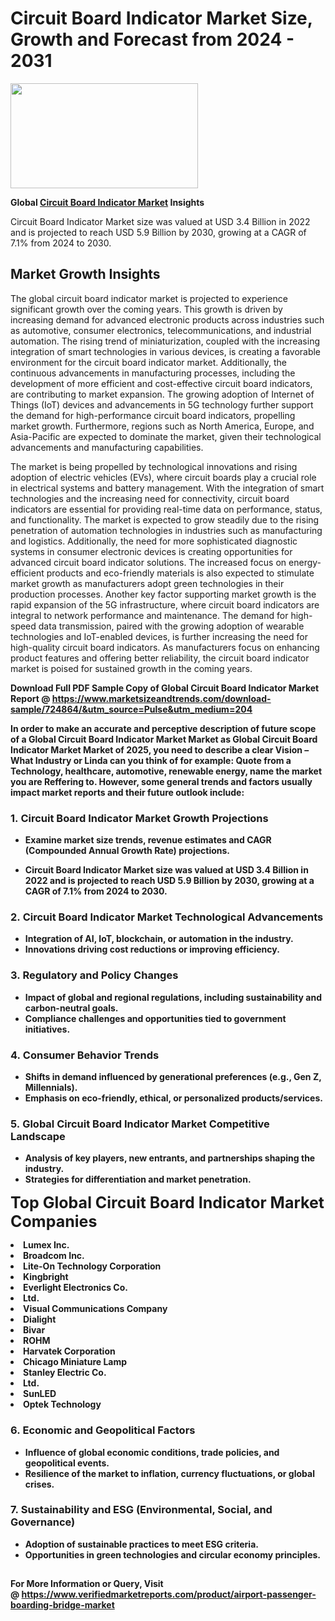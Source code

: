 <H1>Circuit Board Indicator Market Size, Growth and Forecast from 2024 - 2031</H1><img class="aligncenter size-medium wp-image-584254" src="https://thirdeyenews.in/wp-content/uploads/2024/09/Global-Market-Research-300x168.jpeg" alt="" width="300" height="168" /><p><strong>Global&nbsp;<a href="https://www.marketsizeandtrends.com/download-sample/724864/&amp;utm_source=Pulse&amp;utm_medium=204">Circuit Board Indicator Market</a> Insights</strong></p><p>Circuit Board Indicator Market size was valued at USD 3.4 Billion in 2022 and is projected to reach USD 5.9 Billion by 2030, growing at a CAGR of 7.1% from 2024 to 2030.</p><p><h2>Market Growth Insights</h2> <p>The global circuit board indicator market is projected to experience significant growth over the coming years. This growth is driven by increasing demand for advanced electronic products across industries such as automotive, consumer electronics, telecommunications, and industrial automation. The rising trend of miniaturization, coupled with the increasing integration of smart technologies in various devices, is creating a favorable environment for the circuit board indicator market. Additionally, the continuous advancements in manufacturing processes, including the development of more efficient and cost-effective circuit board indicators, are contributing to market expansion. The growing adoption of Internet of Things (IoT) devices and advancements in 5G technology further support the demand for high-performance circuit board indicators, propelling market growth. Furthermore, regions such as North America, Europe, and Asia-Pacific are expected to dominate the market, given their technological advancements and manufacturing capabilities.</p> <p><strong></strong></p> <p>The market is being propelled by technological innovations and rising adoption of electric vehicles (EVs), where circuit boards play a crucial role in electrical systems and battery management. With the integration of smart technologies and the increasing need for connectivity, circuit board indicators are essential for providing real-time data on performance, status, and functionality. The market is expected to grow steadily due to the rising penetration of automation technologies in industries such as manufacturing and logistics. Additionally, the need for more sophisticated diagnostic systems in consumer electronic devices is creating opportunities for advanced circuit board indicator solutions. The increased focus on energy-efficient products and eco-friendly materials is also expected to stimulate market growth as manufacturers adopt green technologies in their production processes. Another key factor supporting market growth is the rapid expansion of the 5G infrastructure, where circuit board indicators are integral to network performance and maintenance. The demand for high-speed data transmission, paired with the growing adoption of wearable technologies and IoT-enabled devices, is further increasing the need for high-quality circuit board indicators. As manufacturers focus on enhancing product features and offering better reliability, the circuit board indicator market is poised for sustained growth in the coming years.</p> <p><strong></p><p><span class=""><strong>Download Full PDF Sample Copy of Global Circuit Board Indicator Market Report</strong> @ <a href="https://www.marketsizeandtrends.com/download-sample/724864/&amp;utm_source=Pulse&amp;utm_medium=204" target="_blank">https://www.marketsizeandtrends.com/download-sample/724864/&amp;utm_source=Pulse&amp;utm_medium=204</a></span></p><p>In order to make an accurate and perceptive description of future scope of a Global&nbsp;Circuit Board Indicator Market Market as Global&nbsp;Circuit Board Indicator Market Market of 2025, you need to describe a clear Vision &ndash; What Industry or Linda can you think of for example: Quote from a Technology, healthcare, automotive, renewable energy, name the market you are Reffering to. However, some general trends and factors usually impact market reports and their future outlook include:</p><h3>1.&nbsp;<strong>Circuit Board Indicator Market Growth Projections</strong></h3><ul><li>Examine market size trends, revenue estimates and CAGR (Compounded Annual Growth Rate) projections.</li><li><p>Circuit Board Indicator Market size was valued at USD 3.4 Billion in 2022 and is projected to reach USD 5.9 Billion by 2030, growing at a CAGR of 7.1% from 2024 to 2030.</p></li></ul><h3>2.&nbsp;<strong>Circuit Board Indicator Market Technological Advancements</strong></h3><ul><li>Integration of AI, IoT, blockchain, or automation in the industry.</li><li>Innovations driving cost reductions or improving efficiency.</li></ul><h3>3.&nbsp;<strong>Regulatory and Policy Changes</strong></h3><ul><li>Impact of global and regional regulations, including sustainability and carbon-neutral goals.</li><li>Compliance challenges and opportunities tied to government initiatives.</li></ul><h3>4.&nbsp;<strong>Consumer Behavior Trends</strong></h3><ul><li>Shifts in demand influenced by generational preferences (e.g., Gen Z, Millennials).</li><li>Emphasis on eco-friendly, ethical, or personalized products/services.</li></ul><h3>5.&nbsp;<strong>Global Circuit Board Indicator Market Competitive Landscape</strong></h3><ul><li>Analysis of key players, new entrants, and partnerships shaping the industry.</li><li>Strategies for differentiation and market penetration.</li></ul><p data-pm-slice="1 1 []"><span style="color: inherit; font-family: inherit; font-size: 25px;">Top Global Circuit Board Indicator Market Companies</span></p><div class="" data-test-id=""><p><li>Lumex Inc.</li><li> Broadcom Inc.</li><li> Lite-On Technology Corporation</li><li> Kingbright</li><li> Everlight Electronics Co.</li><li> Ltd.</li><li> Visual Communications Company</li><li> Dialight</li><li> Bivar</li><li> ROHM</li><li> Harvatek Corporation</li><li> Chicago Miniature Lamp</li><li> Stanley Electric Co.</li><li> Ltd.</li><li> SunLED</li><li> Optek Technology</li></p></div><h3>6.&nbsp;<strong>Economic and Geopolitical Factors</strong></h3><ul><li>Influence of global economic conditions, trade policies, and geopolitical events.</li><li>Resilience of the market to inflation, currency fluctuations, or global crises.</li></ul><h3>7.&nbsp;<strong>Sustainability and ESG (Environmental, Social, and Governance)</strong></h3><ul><li>Adoption of sustainable practices to meet ESG criteria.</li><li>Opportunities in green technologies and circular economy principles.</li></ul><h2><strong style="font-size: 14px;">For More Information or Query, Visit @&nbsp;</strong><a style="background-color: #ffffff; font-size: 14px;" href="https://www.marketsizeandtrends.com/report/circuit-board-indicator-market/" target="_blank">https://www.verifiedmarketreports.com/product/airport-passenger-boarding-bridge-market</a></h2>
